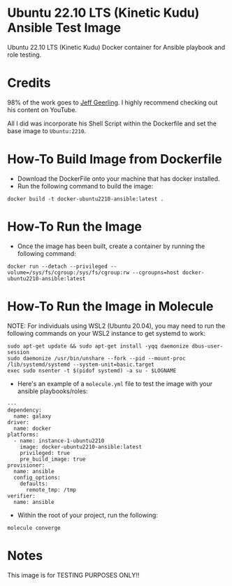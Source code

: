 # Ubuntu 22.10 LTS (Kinetic Kudu) Ansible Test Image
Ubuntu 22.10 LTS (Kinetic Kudu) Docker container for Ansible playbook and role testing.

# Credits
98% of the work goes to [Jeff Geerling](https://github.com/geerlingguy). I highly recommend checking out his content on YouTube.

All I did was incorporate his Shell Script within the Dockerfile and set the base image to `Ubuntu:2210`.

# How-To Build Image from Dockerfile
* Download the DockerFile onto your machine that has docker installed. 
* Run the following command to build the image:
```
docker build -t docker-ubuntu2210-ansible:latest .
```

# How-To Run the Image
* Once the image has been built, create a container by running the following command:
```
docker run --detach --privileged --volume=/sys/fs/cgroup:/sys/fs/cgroup:rw --cgroupns=host docker-ubuntu2210-ansible:latest
```

# How-To Run the Image in Molecule

NOTE: For individuals using WSL2 (Ubuntu 20.04), you may need to run the following commands on your WSL2 instance to get systemd to work:
```
sudo apt-get update && sudo apt-get install -yqq daemonize dbus-user-session
sudo daemonize /usr/bin/unshare --fork --pid --mount-proc /lib/systemd/systemd --system-unit=basic.target
exec sudo nsenter -t $(pidof systemd) -a su - $LOGNAME
```

* Here's an example of a `molecule.yml` file to test the image with your ansible playbooks/roles:
```
---
dependency:
  name: galaxy
driver:
  name: docker
platforms:
  - name: instance-1-ubuntu2210
    image: docker-ubuntu2210-ansible:latest
    privileged: true
    pre_build_image: true
provisioner:
  name: ansible
  config_options:
    defaults:
      remote_tmp: /tmp
verifier:
  name: ansible
```

* Within the root of your project, run the following:
```
molecule converge
```

# Notes
This image is for TESTING PURPOSES ONLY!!
